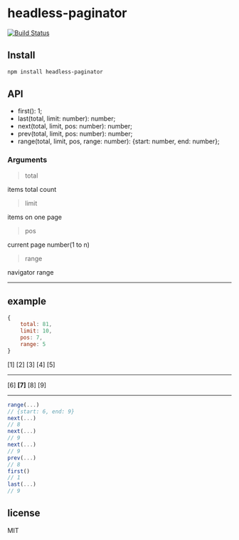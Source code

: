 # headless-paginator
[![Build Status](https://travis-ci.org/deptno/headless-paginator.svg?branch=master)](https://travis-ci.org/deptno/headless-paginator)

## Install

```bash
npm install headless-paginator
```

## API

* first(): 1;
* last(total, limit: number): number;
* next(total, limit, pos: number): number;
* prev(total, limit, pos: number): number;
* range(total, limit, pos, range: number): {start: number, end: number};

### Arguments

> total

items total count

> limit

items on one page

> pos

current page number(1 to n)

> range

navigator range

---

## example

```javascript
{
    total: 81,
    limit: 10,
    pos: 7,
    range: 5
}
```

[1] [2] [3] [4] [5]

---

[6] **[7]** [8] [9]

---
```javascript
range(...)
// {start: 6, end: 9}
next(...)
// 8
next(...)
// 9
next(...)
// 9
prev(...)
// 8
first()
// 1
last(...)
// 9
```

## license
MIT
